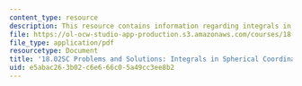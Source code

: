 ```yaml
---
content_type: resource
description: This resource contains information regarding integrals in spherical coordinates.
file: https://ol-ocw-studio-app-production.s3.amazonaws.com/courses/18-02sc-multivariable-calculus-fall-2010/e5abac263b02c6e666c05a49cc3ee8b2_MIT18_02SC_we_77_comb.pdf
file_type: application/pdf
resourcetype: Document
title: '18.02SC Problems and Solutions: Integrals in Spherical Coordinates'
uid: e5abac26-3b02-c6e6-66c0-5a49cc3ee8b2
---
```

